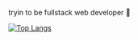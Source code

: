tryin to be fullstack web developer 🚀
<!--- - 📫 How to reach me ... --->

[![Top Langs](https://github-readme-stats.vercel.app/api/top-langs/?username=b1354&theme=transparent&layout=compact)](https://github.com/b1354/github-readme-stats)

<!---
b1354/b1354 is a ✨ special ✨ repository because its `README.md` (this file) appears on your GitHub profile.
You can click the Preview link to take a look at your changes.
--->
